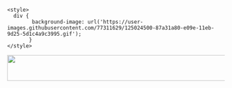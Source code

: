 <html>
  <head>
    
    <style>
      div {
            background-image: url('https://user-images.githubusercontent.com/77311629/125024500-87a31a80-e09e-11eb-9d25-5d1c4a9c3995.gif');
           }
    </style>
  </head>
  <body>
    <img src = "https://user-images.githubusercontent.com/77311629/125025719-ccc84c00-e0a0-11eb-8ef6-0fa4832ab6f7.gif" width ="677" height ="60" border ="0">
    
  </body>
</html>
